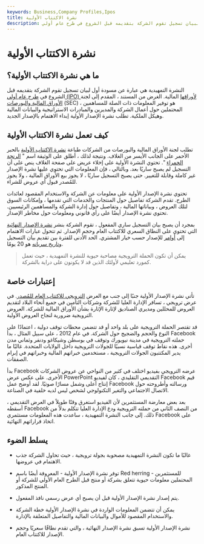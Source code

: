 ```yaml
---
keywords: Business,Company Profiles,Ipos
title: نشرة الاكتتاب الأولية
description: النشرة التمهيدية هي عبارة عن مسودة أول لبيان تسجيل تقوم الشركة بتقديمه قبل الشروع في طرح عام أولي (IPO) لأوراقها المالية.
---
```


# نشرة الاكتتاب الأولية
## ما هي نشرة الاكتتاب الأولية؟

النشرة التمهيدية هي عبارة عن مسودة أول لبيان تسجيل تقوم الشركة بتقديمه قبل الشروع في [طرح عام أولي (IPO) لأوراقها](/ipo) المالية. الغرض من المستند ، المقدم إلى لجنة [الأوراق المالية والبورصات](/sec) (SEC) ، هو توفير المعلومات ذات الصلة للمساهمين المحتملين حول أعمال الشركة والمديرين والمبادرات الاستراتيجية والبيانات المالية وهيكل الملكية. تطلب نشرة الإصدار الأولية إبداء الاهتمام بالإصدار الجديد.

## كيف تعمل نشرة الاكتتاب الأولية

تطلب لجنة الأوراق المالية والبورصات من الشركات طباعة [نشرة الاكتتاب الأولية](/prospectus) بالحبر الأحمر على الجانب الأيسر من الغلاف. ونتيجة لذلك ، أطلق على الوثيقة اسم " [الرنجة الحمراء](/redherring) ". تحتوي النشرة الأولية على إخلاء عريض على صفحة الغلاف ينص على أن التسجيل لم يصبح ساريًا بعد. وبالتالي ، فإن المعلومات التي تحتوي عليها نشرة الإصدار غير كاملة وقابلة للتغيير. حتى يصبح التسجيل ساريًا ، لا يجوز بيع الأوراق المالية ، ولا يجوز للمُصدر قبول أي عروض للشراء.

تحتوي نشرة الإصدار الأولية على معلومات عن الشركة والاستخدام المقصود لعائدات الطرح. تقدم الشركة تفاصيل حول المنتجات والخدمات التي تقدمها ، وإمكانات السوق لتلك العروض ، وبياناتها المالية ، وتفاصيل حول إدارة الشركة والمساهمين الرئيسيين. تحتوي نشرة الإصدار أيضًا على رأي قانوني ومعلومات حول مخاطر الإصدار.

بمجرد أن يصبح بيان التسجيل ساري المفعول ، تقوم الشركة بنشر [نشرة الإصدار النهائية](/finalprospectus) التي تحتوي على النطاق السعري للاكتتاب العام وحجم الإصدار. ثم تتحول عبارات الاهتمام إلى [أوامر](/order) للإصدار حسب خيار المشتري. الحد الأدنى للفترة بين تقديم بيان التسجيل [وتاريخ سريانه](/effectivedate) هو 20 يومًا.

> يمكن أن تكون الحملة الترويجية مصاحبة حيوية للنشرة التمهيدية ، حيث تعمل كمورد تعليمي لأولئك الذين قد لا يكونون على دراية بالشركة.

>

## إعتبارات خاصة

تأتي نشرة الإصدار الأولية جنبًا إلى جنب مع العرض [الترويجي للاكتتاب العام للمُصدر](/roadshow). في عرض ترويجي ، تسافر الإدارة العليا للشركة وشركات التأمين في جميع أنحاء البلاد لتقديم العروض للمحللين ومديري الصناديق لإثارة الإثارة بشأن الأوراق المالية للشركة. العروض الترويجية ضرورية لنجاح العروض الأولية.

قد تقتصر الحملة الترويجية على بلد واحد أو قد تتضمن محطات توقف دولية ، اعتمادًا على النوع والحجم والضجيج حول الشركة. في عام 2012 ، على سبيل المثال ، بدأ Facebook حملته الترويجية في مدينة نيويورك وتوقف في بوسطن وشيكاغو ودنفر وثماني مدن أخرى. هذه نقاط توقف قياسية نسبيًا للجولات الترويجية داخل الولايات المتحدة. غالبًا ما يدير المكتتبون الجولات الترويجية ، مستخدمين خبراتهم المالية وخبراتهم في إبرام الصفقات.

بدأ Facebook عرضه الترويجي بفيديو اختلف في كثير من النواحي عن عروض الشركات الأخرى. على عكس عرض PowerPoint التقديمي التقليدي ، كان لفيديو Facebook قيم إنتاج أعلى وشمل مسارًا صوتيًا. لقد أوضح عمل Facebook ورسالته وأطروحته حول الاتصال الاجتماعي والتغير التكنولوجي لشخص ليس لديه خلفية في الصناعة.

بعد بعض معارضة المستثمرين لأن الفيديو استغرق وقتًا طويلاً في العرض التقديمي ، أسقطه Facebook من النصف الثاني من حملته الترويجية ودع الإدارة العليا تتكلم بدلاً من ذلك. إلى جانب النشرة التمهيدية ، ساعدت هذه المعلومات مستثمري Facebook على اتخاذ قراراتهم النهائية.

## يسلط الضوء

- غالبًا ما تكون النشرة التمهيدية مصحوبة بجولة ترويجية ، حيث تحاول الشركة جذب الاهتمام في عروضها.

- توفر نشرة الإصدار الأولية - المعروفة أيضًا باسم Red herring - للمستثمرين المحتملين معلومات حيوية تتعلق بشركة أو منتج قبل الطرح العام الأولي للشركة أو المنتج المذكور.

- يتم إصدار نشرة الإصدار الأولية قبل أن يصبح أي عرض رسمي نافذ المفعول.

- يمكن أن تتضمن المعلومات الواردة في نشرة الإصدار الأولية خطة الشركة والاستخدام المقصود للأموال والبيانات المالية والتفاصيل المتعلقة بالإدارة.

- نشرة الإصدار الأولية تسبق نشرة الإصدار النهائية ، والتي تقدم نطاقًا سعريًا وحجم الإصدار للاكتتاب العام.

